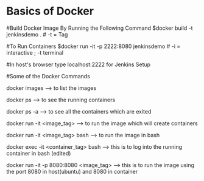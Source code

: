 # Basics of Docker 

#Build Docker Image By Running the Following Command
$docker build -t jenkinsdemo . # -t = Tag 


#To Run Containers
$docker run -it -p 2222:8080 jenkinsdemo # -i = interactive ; -t terminal

#In host's browser type localhost:2222 for Jenkins Setup

#Some of the Docker Commands

docker images --> to list the images

docker ps  --> to see the running containers

docker ps -a --> to see all the containers which are exited 

docker run -it <image_tag> --> to run the image which will create containers 

docker run -it <image_tag> bash --> to run the image in bash

docker exec -it <container_tag> bash --> this is to log into the running container in bash (edited)

docker run -it -p 8080:8080 <image_tag> --> this is to run the image using the port 8080 in host(ubuntu) and 8080 in container 


